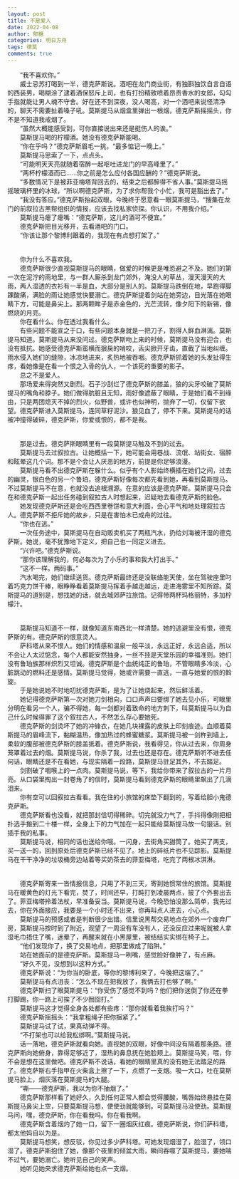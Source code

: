 ```yaml
---
layout: post
title: 不是爱人
date: 2022-04-08
author: 郁糖
categories: 明日方舟
tags: 德莫
comments: true
---
```



&emsp;&emsp;“我不喜欢你。”  
&emsp;&emsp;威士忌苏打喝到一半，德克萨斯说。酒吧在龙门商业街，有独斟独饮自言自语的西装男，喝糊涂了逮着酒保怒斥上司，也有打扮精致喷着昂贵香水的女郎，勾勾手指就能让男人魂不守舍。好在还不到深夜，没人喝高，对一个酒吧来说怪清净的，聊天不需要扯着嗓子吼。莫斯提马从烟盒里弹出一根烟，德克萨斯摇摇头，你不是不知道我戒烟了。  
&emsp;&emsp;“虽然大概能感受到，可你直接说出来还是挺伤人的诶。”  
&emsp;&emsp;莫斯提马喝的柠檬酒。她没有德克萨斯能喝。  
&emsp;&emsp;“你在乎吗？”德克萨斯眉毛一挑，“最多惦记一晚上。”  
&emsp;&emsp;莫斯提马思索了一下，点点头。  
&emsp;&emsp;“可能明天天亮就随着宿醉一起呕吐进龙门的早高峰里了。”  
&emsp;&emsp;“两杯柠檬酒而已……你之前是怎么应付各国应酬的？”德克萨斯说。  
&emsp;&emsp;“多数情况下是被菲亚梅塔背回去的，结束之后都醉得不省人事。”莫斯提马摇摇玻璃杯里的冰球，“所以啊德克萨斯，为了求你帮我个小忙，我可是豁出去了。”  
&emsp;&emsp;“我没有答应。”德克萨斯抬起双眼，今晚终于愿意看一眼莫斯提马，“搜集在龙门的前叙拉古黑帮组织的情报，应该去找私家侦探。你认识，不用我介绍。”  
&emsp;&emsp;莫斯提马瘪了瘪嘴：“德克萨斯，这儿的酒可不便宜。”  
&emsp;&emsp;德克萨斯把目光移开，去看酒吧的门口。  
&emsp;&emsp;“你该让那个黎博利跟着的，我现在有点想打架了。”  
<br/><br/>
&emsp;&emsp;你为什么不喜欢我。  
&emsp;&emsp;德克萨斯很少直视莫斯提马的眼睛，做爱的时候更是唯恐避之不及。她们的第一次在泥泞的雨地里，与一群人厮杀到龙门郊外，淹没人的草丛，漫天漫天的大雨，两人湿透的衣衫有一半是血，大部分是别人的。莫斯提马跌倒在地，早跑得脚踝酸痛，满脸的雨让她感觉快要溺亡。德克萨斯提着剑站在她旁边，目光落在她眼睛下方，可能是鼻尖上。那两颗眸子是赤金色的，光芒流转，像夕阳下的新锡，像燃烧的月亮。  
&emsp;&emsp;你在看什么。你在透过我看什么。  
&emsp;&emsp;有些问题不能宣之于口，有些问题本身就是一把刀子，割得人鲜血淋漓。莫斯提马知道。莫斯提马从来没问过。德克萨斯吻上来的时候，莫斯提马没有迎合，也没有抵抗。她感受德克萨斯蛮横而狠戾的啃咬，舌尖掀开牙齿，直截了当地纠缠。雨水侵入她们的缝隙，冰凉地进来，炙热地被吞咽。德克萨斯抓着她的头发扯得生疼，看她像是在看一个恨之入骨的仇人，一个该死的重要的影子。  
&emsp;&emsp;总之不是爱人。  
&emsp;&emsp;那场爱来得突然又剧烈。石子沙刮烂了德克萨斯的膝盖，狼的尖牙咬破了莫斯提马的嘴角和脖子。她们做得肮脏且无知，雨好像遮蔽了眼睛，于是她们看不到缘由，只是两团熄灭不掉的烈火，似野兽，或许也似神明，抛弃了一切，仅留下欲望。德克萨斯进入莫斯提马，连同草籽泥沙。狼见血了，停不下来。莫斯提马的话被冲撞得破碎，德克萨斯，你爱或恨的，都不是我。  
<br/><br/>
&emsp;&emsp;那是过去。德克萨斯眼睛里有一段莫斯提马触及不到的过去。  
&emsp;&emsp;莫斯提马去过叙拉古。让她概括一下，她可能会用巷战、流氓、站街女、宿醉和眩晕这几个词。那不是个会让人厌恶的地方，前提是你足够浪漫。  
&emsp;&emsp;莫斯提马看不出德克萨斯在躲什么。似乎有个人影始终横插在她们之间，过去的幽灵，银白色的另一个鲁珀，德克萨斯好像每次都先看到她，再看到莫斯提马。不过莫斯提马不在意，也就没去追根溯源。在意的应该是德克萨斯。莫斯提马只会在和德克萨斯一起出任务碰到叙拉古人时想起来，迟疑地去看德克萨斯的脸色。  
&emsp;&emsp;她发现德克萨斯还是会吃西西里卷饼和意大利面，会心平气和地处理叙拉古人。德克萨斯不拒斥她的故乡，只是在害怕木已成舟的过往。  
&emsp;&emsp;“你也在逃。”  
&emsp;&emsp;一次任务途中，莫斯提马在自动贩卖机买了两瓶汽水，扔给刘海被汗湿的德克萨斯。她说，毫不犹豫地下定义，把自己也一同定义进去。  
&emsp;&emsp;“兴许吧。”德克萨斯说。  
&emsp;&emsp;“那你该理解我的，何必每次为了小乐的事和我大打出手。”  
&emsp;&emsp;“这不一样。两码事。”  
&emsp;&emsp;汽水喝完，她们继续送货。德克萨斯最终还是没联络能天使，坐在驾驶座里叼着巧克力饼干棒，眼睁睁看着莫斯提马挥着手越走越远，走进海雾里不知所踪。莫斯提马的道别是，想找她的话，就去城郊萨拉旅馆。记得带两杯玛格丽特，多加柠檬汁。  
<br/><br/>
&emsp;&emsp;莫斯提马知道不一样，就像知道东南西北一样清楚。她的逃避里没有恨，德克萨斯的有。德克萨斯的恨意烫人。  
&emsp;&emsp;萨科塔从来不恨人。她们的情感和温泉一般平淡，永远正好，永远合适，所以不会让人太过惦念，每个人都能安然抽身，一丝不挂是天堂乐园的幸福准则。她们没有鲁珀族那样炽烈又坦诚。德克萨斯是个血统纯正的鲁珀，不管眼睛多冷淡，心脏跳动的燃料还是感情。莫斯提马觉得，她或许需要一直逃，一直与她爱的恨的斡旋。  
&emsp;&emsp;于是她说她不时地叨扰德克萨斯，是为了让她烧起来，然后鲜活着。  
&emsp;&emsp;她记得德克萨斯第一次对她刀剑相向，口口声声曰要绑了她去见小乐，可眼里分明在看另一个人，骗不得她，每一剑都对着致命的地方刺下，叫莫斯提马以为自己什么时候得罪了这个叙拉古人，不然怎么存心要她死。  
&emsp;&emsp;德克萨斯的剑烫坏了她的冲锋衣，在她几块裸露的皮肤上印刻痕迹。血顺着莫斯提马的眉峰流下，黏糊温热，像加热过的蜂蜜糖浆。莫斯提马被一剑杵到墙上，柔软的腹部被德克萨斯的膝盖抵着。德克萨斯说，我看得见，你从过去来，你周身笼罩着过去的烟。莫斯提马说，你杀了我，过去也还是存在。德克萨斯听不进去任何话，眼睛还是不在看她，与现实隔着一段路，莫斯提马驻足其外，不去踏足。  
&emsp;&emsp;剑割破了咽喉上的一点肉。莫斯提马说，等下，我给你带来了叙拉古的一片月亮。从口袋里掏出一封卷角了的信时，莫斯提马看到德克萨斯的眼睛里飙出了几滴泪来。  
&emsp;&emsp;你有空可以回叙拉古看看。我在住的小旅馆的床垫下翻到的，写着给胆小鬼德克萨斯。   
&emsp;&emsp;德克萨斯看也没看，就把那封信切得稀碎。切完就没力气了，手抖得像刚把相扑选手搬到二十楼一样，全身上下的力气加在一起只能给莫斯提马放一句狠话。别插手我的私事。  
&emsp;&emsp;莫斯提马说，相同的话也送给你哦。一闪身，去街角买甜筒了。她买了两支，买一送一的，回到原处后德克萨斯已经不见了。地上的碎纸片也不见踪影。莫斯提马在干干净净的垃圾桶旁边站着等买奶茶去的菲亚梅塔，吃完了两根冰淇淋。  
<br/><br/>
&emsp;&emsp;德克萨斯寄来一沓情报信息，只用了不到三天，寄到她惯常住的旅馆。莫斯提马在暖黄色的灯光下看完，焚了，时间还早，打盹打到凌晨两点，披了个外套出去了。菲亚梅塔拎着法杖，早准备妥当。莫斯提马说，今晚恐怕没那么简单，我先过去，你在外面接应，我要是一个小时还不出来，你再叫点人进去，小心点。  
&emsp;&emsp;莫斯提马的预感或者是判断很少出错。信里说黑帮交易地点在郊外一个废弃厂房，莫斯提马按时到了附近，观望了一周没有车没有人，还没反应过来呢就被人拿湿毛巾捂住了嘴，迷晕了，再醒来就在小黑屋里，被结结实实绑在椅子上。  
&emsp;&emsp;“他们发现你了，换了交易地点，把那里做成了陷阱。”  
&emsp;&emsp;站在她面前的是德克萨斯。莫斯提马一咧嘴，感觉脸好像肿了，有点麻。  
&emsp;&emsp;“好久不见，没想到以这种方式。”  
&emsp;&emsp;德克萨斯说：“为你当的卧底，等你的黎博利来了，今晚把这端了。”  
&emsp;&emsp;莫斯提马有点沮丧：“怎么不现在把我放了，我俩去打也够了啊。”  
&emsp;&emsp;德克萨斯扫了眼莫斯提马：“你受伤了感觉不到吗？他们把你迷倒了你还在拳打脚踢，你一路上可挨了不少囫囵打。”  
&emsp;&emsp;莫斯提马这才觉得全身各处都有些疼：“那你就看着我挨打吗？”  
&emsp;&emsp;德克萨斯摇摇头：“我拿粗绳子把你捆紧了。”  
&emsp;&emsp;莫斯提马试了试，果真动弹不得。  
&emsp;&emsp;“不打架也可以给我松绑啊。”莫斯提马说。  
&emsp;&emsp;话一落地，德克萨斯就看向她。直视她的双眼，好像中间没有隔着那条路。德克萨斯向她俯身，靠得足够近了，湿热的鼻息抚在她脸颊上。莫斯提马笑，喂，你不会是想在这里做吧。德克萨斯不说话，看她的眼睛里真的没有她无法踏足的路了。德克萨斯右手指甲在火柴盒上擦了一下，点燃了一支烟。吸一大口，吐在莫斯提马脸上，烟灰落在莫斯提马的大腿。  
&emsp;&emsp;“嘶——德克萨斯，我以为你不抽烟了。”  
&emsp;&emsp;德克萨斯那样看了她好久，久到任何正常人都会觉得腰酸，嘴唇始终悬挂在莫斯提马鼻尖上空，只要莫斯提马想，使使劲就能够到。可莫斯提马没使劲。莫斯提马问，嘿，德克萨斯，你在看我吗。你在看我啊。  
&emsp;&emsp;德克萨斯含着烟灼了她一口，留下一圈烟灰红痕。德克萨斯说，你们萨科塔，都太他妈自以为是。  
&emsp;&emsp;莫斯提马想笑，想反驳，你见过多少萨科塔。可她发现烟湿了，脸湿了，领口湿了。德克萨斯抱住了她，像那个夜里的倾盆大雨，瞬间吞噬了莫斯提马，要她喘不过气，要她溺亡。她听见自己的笑声。  
&emsp;&emsp;她听见她央求德克萨斯给她也点一支烟。  

